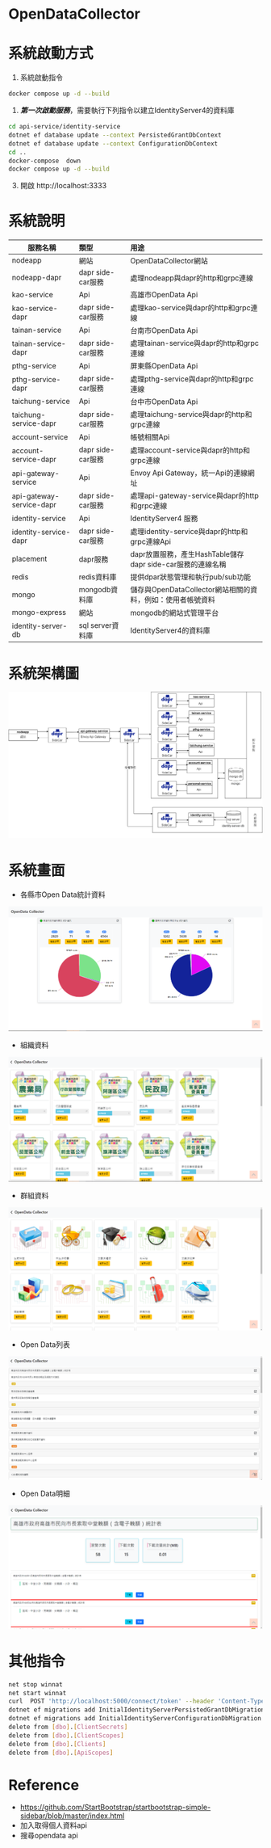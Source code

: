 # OpenDataCollector

# 系統啟動方式
1. 系統啟動指令
```Bash
docker compose up -d --build
```
1. ***第一次啟動服務***，需要執行下列指令以建立IdentityServer4的資料庫
```Bash
cd api-service/identity-service
dotnet ef database update --context PersistedGrantDbContext
dotnet ef database update --context ConfigurationDbContext
cd ..
docker-compose  down
docker compose up -d --build
```
3. 開啟 http://localhost:3333

# 系統說明
| 服務名稱                 | 類型              | 用途                                                        |
| ------------------------ | :---------------- | :---------------------------------------------------------- |
| nodeapp                  | 網站              | OpenDataCollector網站                                       |
| nodeapp-dapr             | dapr side-car服務 | 處理nodeapp與dapr的http和grpc連線                           |
| kao-service              | Api               | 高雄市OpenData Api                                          |
| kao-service-dapr         | dapr side-car服務 | 處理kao-service與dapr的http和grpc連線                       |
| tainan-service           | Api               | 台南市OpenData Api                                          |
| tainan-service-dapr      | dapr side-car服務 | 處理tainan-service與dapr的http和grpc連線                    |
| pthg-service             | Api               | 屏東縣OpenData Api                                          |
| pthg-service-dapr        | dapr side-car服務 | 處理pthg-service與dapr的http和grpc連線                      |
| taichung-service         | Api               | 台中市OpenData Api                                          |
| taichung-service-dapr    | dapr side-car服務 | 處理taichung-service與dapr的http和grpc連線                  |
| account-service          | Api               | 帳號相關Api                                                 |
| account-service-dapr     | dapr side-car服務 | 處理account-service與dapr的http和grpc連線                   |
| api-gateway-service      | Api               | Envoy Api Gateway，統一Api的連線網址                        |
| api-gateway-service-dapr | dapr side-car服務 | 處理api-gateway-service與dapr的http和grpc連線               |
| identity-service         | Api               | IdentityServer4 服務                                        |
| identity-service-dapr    | dapr side-car服務 | 處理identity-service與dapr的http和grpc連線Api               |
| placement                | dapr服務          | dapr放置服務，產生HashTable儲存dapr side-car服務的連線名稱  |
| redis                    | redis資料庫       | 提供dpar狀態管理和執行pub/sub功能                           |
| mongo                    | mongodb資料庫     | 儲存與OpenDataCollector網站相關的資料，例如：使用者帳號資料 |
| mongo-express            | 網站              | mongodb的網站式管理平台                                     |
| identity-server-db       | sql server資料庫  | IdentityServer4的資料庫                                     |
# 系統架構圖

<center><img src="https://github.com/Benknightdark/OpenDataCollector/blob/main/screenshot/System2.png?raw=true" />
</center>

# 系統畫面
- 各縣市Open Data統計資料
<center><img src="https://github.com/Benknightdark/OpenDataCollector/blob/main/screenshot/1.png?raw=true" />
</center>

- 組織資料
<center><img src="https://github.com/Benknightdark/OpenDataCollector/blob/main/screenshot/2.png?raw=true" />
</center>

- 群組資料
<center><img src="https://github.com/Benknightdark/OpenDataCollector/blob/main/screenshot/3.png?raw=true" />
</center>

- Open Data列表
<center><img src="https://github.com/Benknightdark/OpenDataCollector/blob/main/screenshot/4.png?raw=true" />
</center>

- Open Data明細
<center><img src="https://github.com/Benknightdark/OpenDataCollector/blob/main/screenshot/5.png?raw=true" />
</center>

# 其他指令
``` Bash
net stop winnat
net start winnat
curl  POST 'http://localhost:5000/connect/token' --header 'Content-Type: application/x-www-form-urlencoded' --data-urlencode 'client_id=client' --data-urlencode 'client_secret=secret' --data-urlencode 'scope=api1' --data-urlencode 'grant_type=client_credentials'
dotnet ef migrations add InitialIdentityServerPersistedGrantDbMigration -c PersistedGrantDbContext -o Data/Migrations/IdentityServer/PersistedGrantDb
dotnet ef migrations add InitialIdentityServerConfigurationDbMigration -c ConfigurationDbContext -o Data/Migrations/IdentityServer/ConfigurationDb
delete from [dbo].[ClientSecrets]
delete from [dbo].[ClientScopes]
delete from [dbo].[Clients]
delete from [dbo].[ApiScopes]
```
# Reference 
- https://github.com/StartBootstrap/startbootstrap-simple-sidebar/blob/master/index.html
- 加入取得個人資料api
- 搜尋opendata api